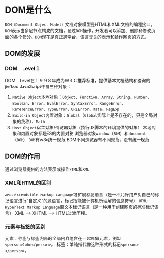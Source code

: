 # DOM是什么
`DOM（Document Object Model）`文档对象模型是HTML和XML文档的编程接口，`DOM`表示由多层节点构成的文档，通过`DOM`操作，开发者可以添加、删除和修改页面的各个部分。`DOM`现在是真正跨平台、语言无关的表示和操作网页的方式。
## DOM的发展
### DOM　Level１
DOM　Level在１９９８年成为Ｗ３Ｃ推荐标准，提供基本文档结构和查询的jie'kou
JavaScript中有三种对象：
1. `Native Object`本地对象：`Object`、`Function`、`Array`、`String`、`Number`、`Boolean`、`Error`、`EvalError`、`SyntaxError`、`RangeError`、`ReferenceError`、`TypeError`、`URIError`、`Date`、`RegExp`
2. `Build-in Object`内置对象：`Global`（`Global`实际上是不存在的，只是全局对象的统称）、`Math`
3. `Host Object`宿主对象/浏览器对象（执行JS脚本的环境提供的对象）
本地对象和内置对象都是ES的内置对象
浏览器对象`window`（`BOM`）和`document`（`DOM`）
`DOM`有w3c统一规范
BOM不同浏览器有不同规范，没有统一规范
## DOM的作用
通过浏览器提供的方法表示或操作`HTML`和`XML`
### XML和HTML的区别
`XML`: `Extendsible Markup Language`可扩展标记语言（是一种允许用户对自己的标记语言进行“自定义”的源语言，标记指能被计算机所理解的信息符号）
`HTML`: `HyperText Markup Language`超文本标记语言（是一种用于创建网页的标准标记语言）
XML --> XHTML --> HTML过渡历程。
### 元素与标签的区别
元素：标签与标签内部的全部内容组合在一起叫做元素，例如`<person>John</person>`。
标签：单纯指代像这种形式的标记`<person></person>`。
